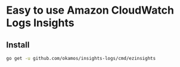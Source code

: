 # Easy to use Amazon CloudWatch Logs Insights

## Install
```bash
go get -u github.com/okamos/insights-logs/cmd/ezinsights
```
